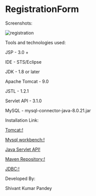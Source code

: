 # RegistrationForm

Screenshots:

![registration](https://user-images.githubusercontent.com/50301680/88302870-fa977200-cd23-11ea-9b25-bd9addbb5a67.png)

Tools and technologies used:

JSP - 3.0 +

IDE - STS/Eclipse

JDK - 1.8 or later

Apache Tomcat - 9.0

JSTL - 1.2.1

Servlet API - 3.1.0

MySQL - mysql-connector-java-8.0.21.jar


Installation Link:

[Tomcat:!](http://tomcat.apache.org/tomcat-9.0-doc/setup.html)

[Mysql workbench:!](https://www.mysql.com/products/connector/)

[Java Servlet API!](https://www.ibm.com/support/knowledgecenter/SSEQTP_liberty/com.ibm.websphere.liberty.autogen.base.doc/ae/rwlp_feature_jsp-2.2.html)

[Maven Repository:!]( https://mvnrepository.com/)

[JDBC:!](https://docs.oracle.com/javadb/10.10.1.2/getstart/getstartderby.pdf)


Developed By:

Shivant Kumar Pandey





















